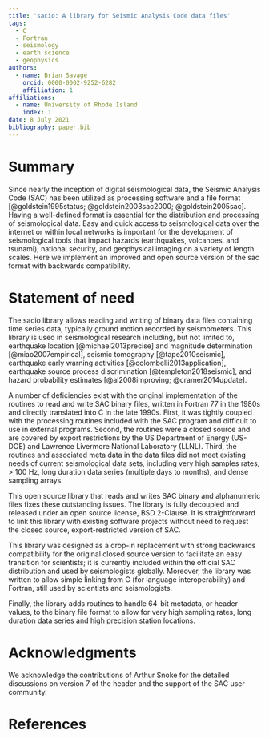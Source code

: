```yaml
---
title: 'sacio: A library for Seismic Analysis Code data files'
tags:
  - C
  - Fortran
  - seismology
  - earth science
  - geophysics
authors:
  - name: Brian Savage
    orcid: 0000-0002-9252-6282
    affiliation: 1
affiliations:
  - name: University of Rhode Island
    index: 1
date: 8 July 2021
bibliography: paper.bib
---
```


# Summary

Since nearly the inception of digital seismological data, the Seismic Analysis Code (SAC) has been utilized as processing software and a file format [@goldstein1995status; @goldstein2003sac2000; @goldstein2005sac]. Having a well-defined format is essential for the distribution and processing of seismological data.  Easy and quick access to seismological data over the internet or within local networks is important for the development of seismological tools that impact hazards (earthquakes, volcanoes, and tsunami), national security, and geophysical imaging on a variety of length scales. Here we implement an improved and open source version of the sac format with backwards compatibility.

# Statement of need

The sacio library allows reading and writing of binary data files containing time series data, typically ground motion recorded by seismometers.  This library is used in seismological research including, but not limited to, earthquake location [@michael2013precise] and magnitude determination [@miao2007empirical], seismic tomography [@tape2010seismic], earthquake early warning activities [@colombelli2013application], earthquake source process discrimination [@templeton2018seismic], and hazard probability estimates [@al2008improving; @cramer2014update].

A number of deficiencies exist with the original implementation of the routines to read and write SAC binary files, written in Fortran 77 in the 1980s and directly translated into C in the late 1990s.  First, it was tightly coupled with the processing routines included with the SAC program and difficult to use in external programs.  Second, the routines were a closed source and are covered by export restrictions by the US Department of Energy (US-DOE) and Lawrence Livermore National Laboratory (LLNL). Third, the routines and associated meta data in the data files did not meet existing needs of current seismological data sets, including very high samples rates, > 100 Hz, long duration data series (multiple days to months), and dense sampling arrays.

This open source library that reads and writes SAC binary and alphanumeric files fixes these outstanding issues.  The library is fully decoupled and released under an open source license, BSD 2-Clause.  It is straightforward to link this library with existing software projects without need to request the closed source, export-restricted version of SAC.

This library was designed as a drop-in replacement with strong backwards compatibility for the original closed source version to facilitate an easy transition for scientists; it is currently included within the official SAC distribution and used by seismologists globally. Moreover, the library was written to allow simple linking from C (for language interoperability) and Fortran, still used by scientists and seismologists.

Finally, the library adds routines to handle 64-bit metadata, or header values, to the binary file format to allow for very high sampling rates, long duration data series and high precision station locations. 

# Acknowledgments

We acknowledge the contributions of Arthur Snoke for the detailed discussions on version 7 of the header and the support of the SAC user community.

# References
